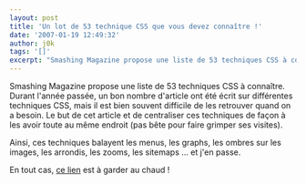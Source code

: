 ```yaml
---
layout: post
title: 'Un lot de 53 technique CSS que vous devez connaître !'
date: '2007-01-19 12:49:32'
author: j0k
tags: '[]'
excerpt: "Smashing Magazine propose une liste de 53 techniques CSS à connaître.     \nDurant l'année passée, un bon nombre d'article ont été écrit sur différentes techniques CSS, mais il est bien souvent difficile de les retrouver quand on a besoin. Le but de cet article et de centraliser ces techniques de façon à les avoir toute au même endroit (pas bête pour faire grimper      …"
---
```


Smashing Magazine propose une liste de 53 techniques CSS à connaître.
Durant l'année passée, un bon nombre d'article ont été écrit sur différentes techniques CSS, mais il est bien souvent difficile de les retrouver quand on a besoin. Le but de cet article et de centraliser ces techniques de façon à les avoir toute au même endroit (pas bête pour faire grimper ses visites).

Ainsi, ces techniques balayent les menus, les graphs, les ombres sur les images, les arrondis, les zooms, les sitemaps ... et j'en passe.

En tout cas, [ce lien](http://www.smashingmagazine.com/2007/01/19/53-css-techniques-you-couldnt-live-without/) est à garder au chaud !
